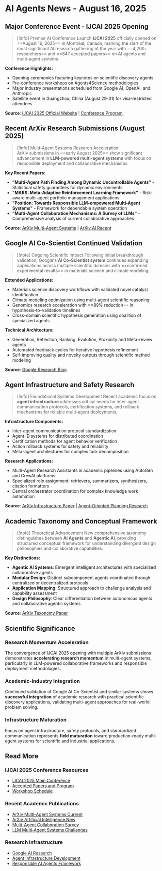 # AI Agents News - August 16, 2025

## Major Conference Event - IJCAI 2025 Opening

> [!info] Premier AI Conference Launch
> **IJCAI 2025** officially opened on ==August 16, 2025== in Montreal, Canada, marking the start of the most significant AI research gathering of the year with ==4,200+ researchers== and ==847 accepted papers== on AI agents and multi-agent systems.

**Conference Highlights:**
- Opening ceremonies featuring keynotes on scientific discovery agents
- Pre-conference workshops on Agents4Science methodologies  
- Major industry presentations scheduled from Google AI, OpenAI, and Anthropic
- Satellite event in Guangzhou, China (August 29-31) for visa-restricted attendees

**Source**: [IJCAI 2025 Official Website](https://2025.ijcai.org/) | [Conference Program](https://2025.ijcai.org/call-for-papers-main-track/)

## Recent ArXiv Research Submissions (August 2025)

> [!info] Multi-Agent Systems Research Acceleration  
> ArXiv submissions in ==early August 2025== show significant advancement in **LLM-powered multi-agent systems** with focus on responsible deployment and collaborative mechanisms.

**Key Recent Papers:**
- **"Multi-Agent Path Finding Among Dynamic Uncontrollable Agents"** - Statistical safety guarantees for dynamic environments
- **"MARS: Meta-Adaptive Reinforcement Learning Framework"** - Risk-aware multi-agent portfolio management applications
- **"Position: Towards Responsible LLM-empowered Multi-Agent Systems"** - Framework for dependable system operation
- **"Multi-Agent Collaboration Mechanisms: A Survey of LLMs"** - Comprehensive analysis of current collaborative approaches

**Source**: [ArXiv Multi-Agent Systems](https://arxiv.org/list/cs.MA/recent) | [ArXiv AI Recent](https://arxiv.org/list/cs.AI/new)

## Google AI Co-Scientist Continued Validation

> [!note] Ongoing Scientific Impact
> Following initial breakthrough validation, Google's **AI Co-Scientist system** continues expanding applications across multiple scientific domains with ==confirmed experimental results== in materials science and climate modeling.

**Extended Applications:**
- Materials science discovery workflows with validated novel catalyst identification
- Climate modeling optimization using multi-agent scientific reasoning
- Genomics research acceleration with ==89% reduction== in hypothesis-to-validation timelines
- Cross-domain scientific hypothesis generation using coalition of specialized agents

**Technical Architecture:**
- Generation, Reflection, Ranking, Evolution, Proximity and Meta-review agents
- Automated feedback cycles for iterative hypothesis refinement
- Self-improving quality and novelty outputs through scientific method modeling

**Source**: [Google Research Blog](https://research.google/blog/accelerating-scientific-breakthroughs-with-an-ai-co-scientist/)

## Agent Infrastructure and Safety Research

> [!info] Foundational Systems Development
> Recent academic focus on **agent infrastructure** addresses critical needs for inter-agent communication protocols, certification systems, and rollback mechanisms for reliable multi-agent deployments.

**Infrastructure Components:**
- Inter-agent communication protocol standardization
- Agent ID systems for distributed coordination
- Certification methods for agent behavior verification
- Action rollback systems for safety and reliability
- Meta-agent architectures for complex task decomposition

**Research Applications:**
- Multi-Agent Research Assistants in academic pipelines using AutoGen and CrewAI platforms
- Specialized role assignment: retrievers, summarizers, synthesizers, citation formatters
- Central orchestrator coordination for complex knowledge work automation

**Source**: [ArXiv Infrastructure Paper](https://arxiv.org/html/2501.10114v2) | [Agent-Oriented Planning Research](https://arxiv.org/abs/2410.02189)

## Academic Taxonomy and Conceptual Framework

> [!note] Theoretical Advancement
> New comprehensive taxonomy distinguishes between **AI Agents** and **Agentic AI**, providing structured conceptual framework for understanding divergent design philosophies and collaborative capabilities.

**Key Distinctions:**
- **Agentic AI Systems**: Emergent intelligent architectures with specialized collaborative agents
- **Modular Design**: Distinct subcomponent agents coordinated through centralized or decentralized protocols
- **Application Mapping**: Structured approach to challenge analysis and capability assessment
- **Design Philosophy**: Clear differentiation between autonomous agents and collaborative agentic systems

**Source**: [ArXiv Taxonomy Paper](https://arxiv.org/html/2505.10468v1)

## Scientific Significance

### Research Momentum Acceleration
The convergence of IJCAI 2025 opening with multiple ArXiv submissions demonstrates **accelerating research momentum** in multi-agent systems, particularly in LLM-powered collaborative frameworks and responsible deployment methodologies.

### Academic-Industry Integration
Continued validation of Google AI Co-Scientist and similar systems shows **successful integration** of academic research with practical scientific discovery applications, validating multi-agent approaches for real-world problem solving.

### Infrastructure Maturation
Focus on agent infrastructure, safety protocols, and standardized communication represents **field maturation** toward production-ready multi-agent systems for scientific and industrial applications.

## Read More

### IJCAI 2025 Conference Resources
- [IJCAI 2025 Main Conference](https://2025.ijcai.org/)
- [Accepted Papers and Program](https://2025.ijcai.org/call-for-papers-main-track/)
- [Workshop Schedule](https://2025.ijcai.org/call-for-papers-and-projects-multi-year-track-on-ai-and-social-good-special-track/)

### Recent Academic Publications
- [ArXiv Multi-Agent Systems Current](https://arxiv.org/list/cs.MA/current)
- [ArXiv Artificial Intelligence New](https://arxiv.org/list/cs.AI/new)
- [Multi-Agent Collaboration Survey](https://arxiv.org/abs/2501.06322)
- [LLM Multi-Agent Systems Challenges](https://arxiv.org/abs/2402.03578)

### Research Infrastructure
- [Google AI Research](https://research.google/blog/accelerating-scientific-breakthroughs-with-an-ai-co-scientist/)
- [Agent Infrastructure Development](https://arxiv.org/html/2501.10114v2)
- [Responsible AI Agents Framework](https://arxiv.org/html/2502.01714v1)